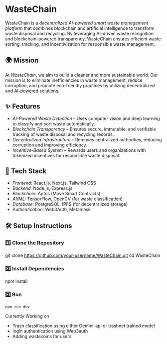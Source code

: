 # WasteChain

WasteChain is a *decentralized AI-powered smart waste management platform* that combines blockchain and artificial intelligence to transform waste disposal and recycling. By leveraging AI-driven waste recognition and blockchain-powered transparency, WasteChain ensures efficient waste sorting, tracking, and incentivization for responsible waste management.

## 🌍 Mission
At *WasteChain*, we aim to build a cleaner and more sustainable world. Our mission is to eliminate inefficiencies in waste management, reduce corruption, and promote eco-friendly practices by utilizing decentralized and AI-powered solutions.

## ✨ Features
- *AI-Powered Waste Detection* – Uses computer vision and deep learning to classify and sort waste automatically.
- *Blockchain Transparency* – Ensures secure, immutable, and verifiable tracking of waste disposal and recycling records.
- *Decentralized Infrastructure* – Removes centralized authorities, reducing corruption and improving efficiency.
- *Incentive-Based System* – Rewards users and organizations with tokenized incentives for responsible waste disposal.


## 🚀 Tech Stack
- *Frontend:* React.js, Next.js, Tailwind CSS
- *Backend:* Node.js, Express.js
- *Blockchain:* Aptos (Move Smart Contracts)
- *AI/ML:* TensorFlow, OpenCV (for waste classification)
- *Database:* PostgreSQL, IPFS (for decentralized storage)
- *Authentication:* Web3Auth, Metamask

## 🛠 Setup Instructions

### 1️⃣ Clone the Repository

   git clone https://github.com/your-username/WasteChain.git
   cd WasteChain


### 2️⃣ Install Dependencies

   npm install

### 2️⃣ Run 

    npm run dev


Currently Working on 
- Trash classification using either Gemini-api or trashnet trained model
- login authentication using Web3auth
- Adding wastecoins for users 
 
 
